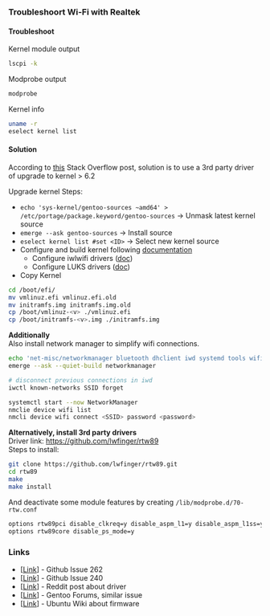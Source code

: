 ### Troubleshoort Wi-Fi with Realtek

#### Troubleshoot
Kernel module output
```bash
lscpi -k
```

Modprobe output
```bash
modprobe
```

Kernel info
```bash
uname -r
eselect kernel list
```

#### Solution
According to [this](https://askubuntu.com/questions/1412450/network-driver-for-realtek-10ecb852) 
Stack Overflow post, solution is to use a 3rd party driver of upgrade to kernel > 6.2

Upgrade kernel
Steps:
* `echo 'sys-kernel/gentoo-sources ~amd64' > /etc/portage/package.keyword/gentoo-sources` -> Unmask latest kernel source
* `emerge --ask gentoo-sources` -> Install source
* `eselect kernel list #set <ID>` -> Select new kernel source
* Configure and build kernel following [documentation](https://wiki.gentoo.org/wiki/Handbook:AMD64/Installation/Kernel#Installation)
    * Configure iwlwifi drivers ([doc](https://wiki.gentoo.org/wiki/Iwlwifi))
    * Configure LUKS drivers ([doc](https://wiki.gentoo.org/wiki/Dm-crypt))
* Copy Kernel
```bash
cd /boot/efi/
mv vmlinuz.efi vmlinuz.efi.old
mv initramfs.img initramfs.img.old
cp /boot/vmlinuz-<v> ./vmlinuz.efi
cp /boot/initramfs-<v>.img ./initramfs.img
```

**Additionally**  
Also install network manager to simplify wifi connections.
```bash
echo 'net-misc/networkmanager bluetooth dhclient iwd systemd tools wifi' >> /etc/portage/package.use/networkmanager
emerge --ask --quiet-build networkmanager

# disconnect previous connections in iwd
iwctl known-networks SSID forget

systemctl start --now NetworkManager
nmclie device wifi list
nmcli device wifi connect <SSID> password <password>
```


**Alternatively, install 3rd party drivers**  
Driver link: https://github.com/lwfinger/rtw89  
Steps to install:
```bash
git clone https://github.com/lwfinger/rtw89.git
cd rtw89
make
make install
```

And deactivate some module features by creating `/lib/modprobe.d/70-rtw.conf`
```bash
options rtw89pci disable_clkreq=y disable_aspm_l1=y disable_aspm_l1ss=y
options rtw89core disable_ps_mode=y
```


### Links
* [[Link](https://github.com/lwfinger/rtw89/issues/262)] - Github Issue 262
* [[Link](https://github.com/lwfinger/rtw89/issues/240)] - Github Issue 240
* [[Link](https://www.reddit.com/r/archlinux/comments/14bkwsu/rtw89_8852be_issues_on_kernel_638/)] - Reddit post about driver
* [[Link](https://forums.gentoo.org/viewtopic-t-1074064-start-0.html)] - Gentoo Forums, similar issue
* [[Link](https://wiki.ubuntu.com/Kernel/Firmware)] - Ubuntu Wiki about firmware
